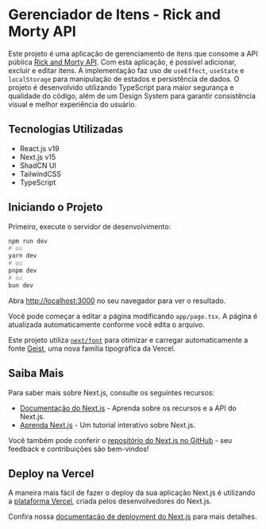 # Gerenciador de Itens - Rick and Morty API

Este projeto é uma aplicação de gerenciamento de itens que consome a API pública [Rick and Morty API](https://rickandmortyapi.com/api/location). Com esta aplicação, é possível adicionar, excluir e editar itens. A implementação faz uso de `useEffect`, `useState` e `localStorage` para manipulação de estados e persistência de dados. O projeto é desenvolvido utilizando TypeScript para maior segurança e qualidade do código, além de um Design System para garantir consistência visual e melhor experiência do usuário.

## Tecnologias Utilizadas

- React.js v19
- Next.js v15
- ShadCN UI
- TailwindCSS
- TypeScript

## Iniciando o Projeto

Primeiro, execute o servidor de desenvolvimento:

```bash
npm run dev
# ou
yarn dev
# ou
pnpm dev
# ou
bun dev
```

Abra [http://localhost:3000](http://localhost:3000) no seu navegador para ver o resultado.

Você pode começar a editar a página modificando `app/page.tsx`. A página é atualizada automaticamente conforme você edita o arquivo.

Este projeto utiliza [`next/font`](https://nextjs.org/docs/app/building-your-application/optimizing/fonts) para otimizar e carregar automaticamente a fonte [Geist](https://vercel.com/font), uma nova família tipográfica da Vercel.

## Saiba Mais

Para saber mais sobre Next.js, consulte os seguintes recursos:

- [Documentação do Next.js](https://nextjs.org/docs) - Aprenda sobre os recursos e a API do Next.js.
- [Aprenda Next.js](https://nextjs.org/learn) - Um tutorial interativo sobre Next.js.

Você também pode conferir o [repositório do Next.js no GitHub](https://github.com/vercel/next.js) - seu feedback e contribuições são bem-vindos!

## Deploy na Vercel

A maneira mais fácil de fazer o deploy da sua aplicação Next.js é utilizando a [plataforma Vercel](https://vercel.com/new?utm_medium=default-template&filter=next.js&utm_source=create-next-app&utm_campaign=create-next-app-readme), criada pelos desenvolvedores do Next.js.

Confira nossa [documentação de deployment do Next.js](https://nextjs.org/docs/app/building-your-application/deploying) para mais detalhes.

